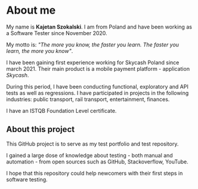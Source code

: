 # About me
My name is **Kajetan Szokalski**. I am from Poland and have been working as a Software Tester since November 2020.

My motto is: _"The more you know, the faster you learn. The faster you learn, the more you know"_. 

I have been gaining first experience working for Skycash Poland since march 2021. Their main product is a mobile payment platform - application _Skycash_.

During this period, I have been conducting functional, exploratory and API tests as well as regressions. I have participated in projects in the following industries: public transport, rail transport, entertainment, finances.

I have an ISTQB Foundation Level certificate.

## About this project
This GitHub project is to serve as my test portfolio and test repository.

I gained a large dose of knowledge about testing - both manual and automation - from open sources such as GitHub, Stackoverflow, YouTube.

I hope that this repository could help newcomers with their first steps in software testing.
